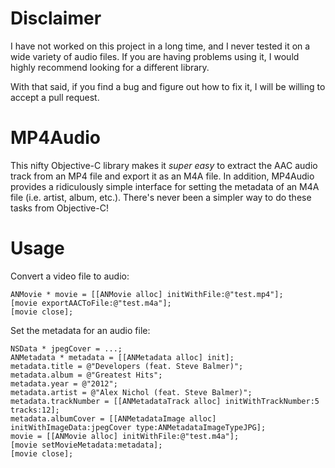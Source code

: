 Disclaimer
==========

I have not worked on this project in a long time, and I never tested it on a wide variety of audio files. If you are having problems using it, I would highly recommend looking for a different library.

With that said, if you find a bug and figure out how to fix it, I will be willing to accept a pull request.

MP4Audio
========

This nifty Objective-C library makes it *super easy* to extract the AAC audio track from an MP4 file and export it as an M4A file. In addition, MP4Audio provides a ridiculously simple interface for setting the metadata of an M4A file (i.e. artist, album, etc.). There's never been a simpler way to do these tasks from Objective-C!

Usage
=====

Convert a video file to audio:

    ANMovie * movie = [[ANMovie alloc] initWithFile:@"test.mp4"];
    [movie exportAACToFile:@"test.m4a"];
    [movie close];

Set the metadata for an audio file:

    NSData * jpegCover = ...;
    ANMetadata * metadata = [[ANMetadata alloc] init];
    metadata.title = @"Developers (feat. Steve Balmer)";
    metadata.album = @"Greatest Hits";
    metadata.year = @"2012";
    metadata.artist = @"Alex Nichol (feat. Steve Balmer)";
    metadata.trackNumber = [[ANMetadataTrack alloc] initWithTrackNumber:5 tracks:12];
    metadata.albumCover = [[ANMetadataImage alloc] initWithImageData:jpegCover type:ANMetadataImageTypeJPG];
    movie = [[ANMovie alloc] initWithFile:@"test.m4a"];
    [movie setMovieMetadata:metadata];
    [movie close];
